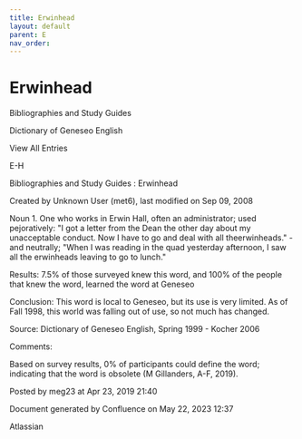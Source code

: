 ```yaml
---
title: Erwinhead
layout: default
parent: E
nav_order:
---
```


# Erwinhead

Bibliographies and Study Guides

Dictionary of Geneseo English

View All Entries

E-H

Bibliographies and Study Guides : Erwinhead

Created by  Unknown User (met6), last modified on Sep 09, 2008

Noun 1. One who works in Erwin Hall, often an administrator; used pejoratively: &quot;I got a letter from the Dean the other day about my unacceptable conduct. Now I have to go and deal with all theerwinheads.&quot; - and neutrally; &quot;When I was reading in the quad yesterday afternoon, I saw all the erwinheads leaving to go to lunch.&quot;

Results: 7.5% of those surveyed knew this word, and 100% of the people that knew the word, learned the word at Geneseo

Conclusion: This word is local to Geneseo, but its use is very limited. As of Fall 1998, this world was falling out of use, so not much has changed.

Source: Dictionary of Geneseo English, Spring 1999 - Kocher 2006

Comments:

Based on survey results, 0% of participants could define the word; indicating that the word is obsolete (M Gillanders, A-F, 2019).

Posted by meg23 at Apr 23, 2019 21:40

Document generated by Confluence on May 22, 2023 12:37

Atlassian
